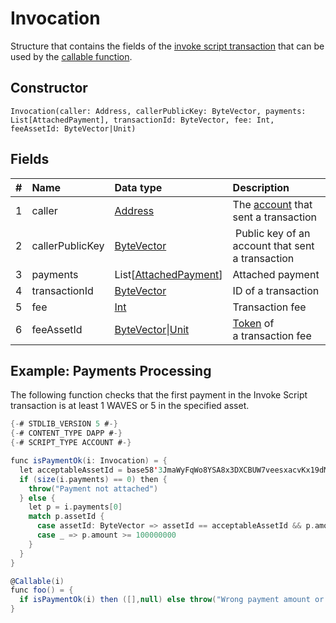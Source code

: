 # Invocation

Structure that contains the fields of the [invoke script transaction](/en/blockchain/transaction-type/invoke-script-transaction) that can be used by the [callable function](/en/ride/v5/functions/callable-function).

## Constructor

```ride
Invocation(caller: Address, callerPublicKey: ByteVector, payments: List[AttachedPayment], transactionId: ByteVector, fee: Int, feeAssetId: ByteVector|Unit)
```

## Fields

|   #   | Name | Data type | Description |
| :--- | :--- | :--- | :--- |
| 1 | caller | [Address](/en/ride/v5/structures/common-structures/address) |  The [account](/en/blockchain/account/) that sent a transaction |
| 2 | callerPublicKey | [ByteVector](/en/ride/v5/data-types/byte-vector) | Public key of an account that sent a transaction |
| 3 | payments | List[[AttachedPayment](/en/ride/v5/structures/common-structures/attached-payment)] | Attached payment |
| 4 | transactionId | [ByteVector](/en/ride/v5/data-types/byte-vector) | ID of a transaction |
| 5 | fee | [Int](/en/ride/v5/data-types/int) | Transaction fee |
| 6 | feeAssetId | [ByteVector](/en/ride/v5/data-types/byte-vector)&#124;[Unit](/en/ride/v5/data-types/unit) | [Token](/en/blockchain/token/) of a transaction fee |

## Example: Payments Processing

The following function checks that the first payment in the Invoke Script transaction is at least 1 WAVES or 5 in the specified asset.

```scala
{-# STDLIB_VERSION 5 #-}
{-# CONTENT_TYPE DAPP #-}
{-# SCRIPT_TYPE ACCOUNT #-}

func isPaymentOk(i: Invocation) = {
  let acceptableAssetId = base58'3JmaWyFqWo8YSA8x3DXCBUW7veesxacvKx19dMv7wTMg'
  if (size(i.payments) == 0) then {
    throw("Payment not attached")
  } else {
    let p = i.payments[0]
    match p.assetId {
      case assetId: ByteVector => assetId == acceptableAssetId && p.amount >= 500000000
      case _ => p.amount >= 100000000
    }
  }
}

@Callable(i)
func foo() = {
  if isPaymentOk(i) then ([],null) else throw("Wrong payment amount or asset")
}
```